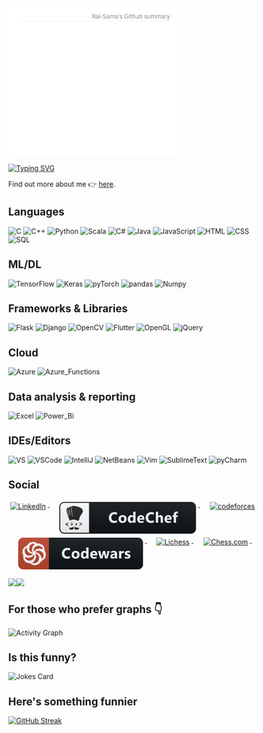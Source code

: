 <img alt="GIF" src="https://raw.githubusercontent.com/Rai-Sama/rai-sama/main/raigif_1.gif" width="70%" height="300"/> 

[![Typing SVG](https://readme-typing-svg.herokuapp.com/?lines=Hi+there!;I'm+Anshuman+Rai;Here's+a+list+of+all+my+interests;Data+science+-+Analytics,+ML/AI;Competitive+Programming;Quantum+computing;Watching+anime;Playing+chess;Reading;Making+people+waste+a+lot+of+time;Eating;Hydrating;Are+you+still+Reading?;Playing+games;Watching+movies;I'm+out+of+ways+to+waste+time;...;...;Wow+you+have+nothing+to+do&color=0FFF50)](https://git.io/typing-svg)


<!--
**Rai-Sama/rai-sama** is a ✨ _special_ ✨ repository because its `README.md` (this file) appears on your GitHub profile.

Here are some ideas to get you started:

- 🔭 I’m currently working on ...
- 🌱 I’m currently learning ...
- 👯 I’m looking to collaborate on ...
- 🤔 I’m looking for help with ...
- 💬 Ask me about ...
- 📫 How to reach me: ...
- 😄 Pronouns: ...
- ⚡ Fun fact: ...
-->

Find out more about me 👉 <a href="https://anshumanrai2.pythonanywhere.com">here</a>. 
<br>


## Languages 
![C](https://img.shields.io/badge/C-%2300599C?&logo=C&logoColor=white)
![C++](https://img.shields.io/badge/C++-%2300599C?&logo=c%2B%2B&logoColor=white)
![Python](https://img.shields.io/badge/python-3670A0?logo=python&logoColor=ffdd54)
![Scala](https://img.shields.io/badge/Scala-DC322F?logo=scala&logoColor=white)
![C#](https://img.shields.io/badge/C%23-%23239120?&logo=c-sharp&logoColor=white)
![Java](https://img.shields.io/badge/JAVA-%23ED8B00?&logo=Java&logoColor=white)
![JavaScript](https://img.shields.io/badge/-JavaScript-%23323330?&logo=JavaScript&logoColor=%23F7DF1E)
![HTML](https://img.shields.io/badge/HTML5-%23E34F26?&logo=html5&logoColor=white)
![CSS](https://img.shields.io/badge/CSS-%231572B6.svg?&logo=css3&logoColor=white)
![SQL](https://img.shields.io/badge/SQL-%2300f?&logo=mysql&logoColor=white")

## ML/DL
![TensorFlow](https://img.shields.io/badge/TensorFlow-%23FF6F00?logo=TensorFlow&logoColor=white)
![Keras](https://img.shields.io/badge/Keras-%23D00000?&logo=Keras&logoColor=white)
![pyTorch](https://img.shields.io/badge/PyTorch-%23EE4C2C?&logo=PyTorch&logoColor=white)
![pandas](https://img.shields.io/badge/pandas-%23150458?&logo=pandas&logoColor=white)
![Numpy](https://img.shields.io/badge/numpy-%23013243?&logo=numpy&logoColor=white)

## Frameworks & Libraries
![Flask](https://img.shields.io/badge/flask-%23000?&logo=flask&logoColor=white)
![Django](https://img.shields.io/badge/django-%23092E20.svg?&logo=django&logoColor=white)
![OpenCV](https://img.shields.io/badge/opencv-%23white.svg?&logo=opencv&logoColor=white)
![Flutter](https://img.shields.io/badge/Flutter-%2302569B?&logo=Flutter&logoColor=white)
![OpenGL](https://img.shields.io/badge/OpenGL-%23FFFFFF?&logo=opengl)
![jQuery](https://img.shields.io/badge/jquery-000?&logo=jquery&logoColor=00599C)

## Cloud
![Azure](https://img.shields.io/badge/Microsoft_Azure-0089D6?logo=microsoft-azure&logoColor=white)
![Azure_Functions](https://img.shields.io/badge/Azure_Functions-0062AD?logo=azure-functions&logoColor=white)

## Data analysis & reporting
![Excel](https://img.shields.io/badge/Microsoft_Excel-217346?logo=microsoft-excel&logoColor=white)
![Power_Bi](https://img.shields.io/badge/power_bi-F2C811?logo=powerbi&logoColor=white)

## IDEs/Editors
![VS](https://img.shields.io/badge/VisualStudio-5C2D91?&logo=visual-studio&logoColor=white)
![VSCode](https://img.shields.io/badge/VisualStudioCode-0078d7?&logo=visual-studio-code&logoColor=white)
![IntelliJ](https://img.shields.io/badge/IntelliJIDEA-000000?&logo=intellij-idea&logoColor=white)
![NetBeans](https://img.shields.io/badge/NetBeansIDE-1B6AC6?&logo=apache-netbeans-ide&logoColor=white)
![Vim](https://img.shields.io/badge/VIM-%2311AB00?&logo=vim&logoColor=white)
![SublimeText](https://img.shields.io/badge/sublime_text-%23575757?&logo=sublime-text&logoColor=important)
![pyCharm](https://img.shields.io/badge/pycharm-143?&logo=pycharm&logoColor=black&color=black&labelColor=green)

## Social
<p align="left">
 <a href="https://www.linkedin.com/in/anshuman-rai-sama/">
    <img src="https://img.shields.io/badge/linkedin-%230077B5.svg?style=for-the-badge&logo=linkedin&logoColor=white" alt="LinkedIn" style="vertical-align:top; margin:4px">
  </a> &nbsp;&nbsp;&nbsp;
  
  <a href="https://www.codechef.com/users/anshuman3rai">
    <img src="https://raw.githubusercontent.com/AbhishekMaira10/AbhishekMaira10/master/Resources/svg/codechef.svg" alt="codechef" style="vertical-align:top; margin:4px">
  </a>&nbsp;&nbsp;&nbsp;
 
 <a href="https://codeforces.com/profile/Rai369">
    <img src="https://img.shields.io/badge/Codeforces-445f9d?style=for-the-badge&logo=Codeforces&logoColor=white" alt="codeforces" style="vertical-align:top; margin:4px">
  </a>&nbsp;&nbsp;&nbsp;
  
  <a href="https://www.codewars.com/users/Anshuman3Rai">
    <img src="https://raw.githubusercontent.com/AbhishekMaira10/AbhishekMaira10/master/Resources/svg/codewars.svg" alt="codewars" style="vertical-align:top; margin:4px">
  </a> &nbsp;&nbsp;&nbsp;
  
   <a href="https://lichess.org/@/raisama69">
    <img src="https://raw.githubusercontent.com/ornicar/lila/master/public/logo/lichess-favicon-32-invert.png" alt="Lichess" style="vertical-align:top; margin:4px">
  </a> &nbsp;&nbsp;&nbsp;
 
  <a href="https://www.chess.com/member/inventorofches">
    <img src="https://raw.githubusercontent.com/JairusSW/Chess.com/master/img/icon.ico" alt="Chess.com" style="vertical-align:top; margin:4px">
  </a> &nbsp;&nbsp;&nbsp; 
</p>

<img height="137px" src="https://github-readme-stats.vercel.app/api?username=rai-sama&show_icons=true&theme=chartreuse-dark" /><!-- wi*quL3fcV --><img height="137px" src="https://github-readme-stats.vercel.app/api/top-langs/?username=rai-sama&hide=html&hide_title=true&hide_border=true&layout=compact&langs_count=6&exclude_repo=comp426,Redventures-Movie-Quotes&theme=chartreuse-dark" />


## For those who prefer graphs 👇
![Activity Graph](https://activity-graph.herokuapp.com/graph?username=rai-sama&theme=chartreuse-dark)

## Is this funny?
![Jokes Card](https://readme-jokes.vercel.app/api?theme=chartreuse-dark)

## Here's something funnier 
[![GitHub Streak](https://github-readme-streak-stats.herokuapp.com/?user=rai-sama&theme=chartreuse-dark)](https://git.io/streak-stats)
